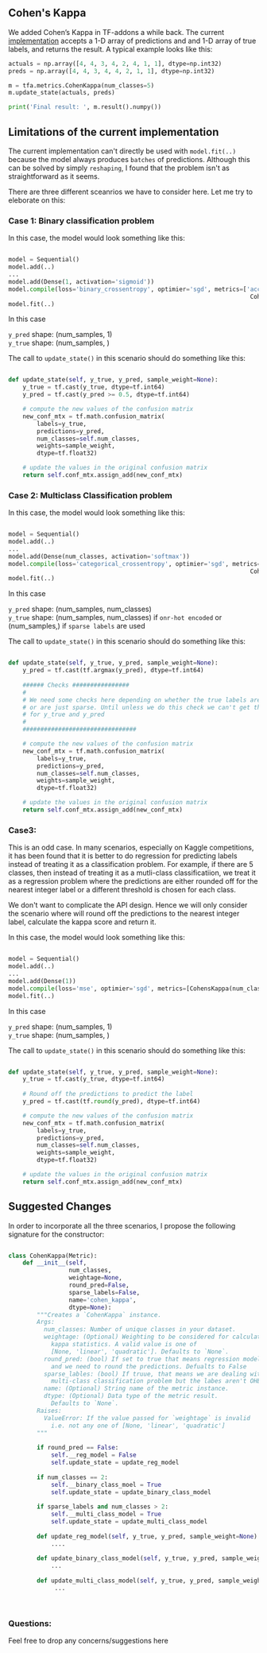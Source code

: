 ## Cohen's Kappa

We added Cohen’s Kappa in TF-addons a while back. The current [implementation](https://github.com/tensorflow/addons/blob/master/tensorflow_addons/metrics/cohens_kappa.py) accepts a 1-D array of predictions and and 1-D array of true labels, and returns the result.  A typical example looks like this:

```python
actuals = np.array([4, 4, 3, 4, 2, 4, 1, 1], dtype=np.int32)
preds = np.array([4, 4, 3, 4, 4, 2, 1, 1], dtype=np.int32)

m = tfa.metrics.CohenKappa(num_classes=5)
m.update_state(actuals, preds)

print('Final result: ', m.result().numpy()) 

```

## Limitations of the current implementation
The current implementation can't directly be used with `model.fit(..)` because the model always produces `batches` of predictions. Although this can be solved by simply `reshaping`, I found that the problem isn't as straightforward as it seems. 

There are three different sceanrios we have to consider here. Let me try to eleborate on this:

### Case 1: Binary classification problem
In this case, the model would look something like this:
```python

model = Sequential()
model.add(..)
...
model.add(Dense(1, activation='sigmoid'))
model.compile(loss='binary_crossentropy', optimier='sgd', metrics=['accuracy', 
                                                                    CohensKappa(num_classes=2)])
model.fit(..)

```
In this case

`y_pred` shape: (num_samples, 1)<br>
`y_true` shape: (num_samples, )<br>

The call to `update_state()` in this scenario should do something like this:<br>
```python

def update_state(self, y_true, y_pred, sample_weight=None):
    y_true = tf.cast(y_true, dtype=tf.int64)
    y_pred = tf.cast(y_pred >= 0.5, dtype=tf.int64)

    # compute the new values of the confusion matrix
    new_conf_mtx = tf.math.confusion_matrix(
        labels=y_true,
        predictions=y_pred,
        num_classes=self.num_classes,
        weights=sample_weight,
        dtype=tf.float32)

    # update the values in the original confusion matrix
    return self.conf_mtx.assign_add(new_conf_mtx)

```

### Case 2: Multiclass Classification problem
In this case, the model would look something like this:
```python

model = Sequential()
model.add(..)
...
model.add(Dense(num_classes, activation='softmax'))
model.compile(loss='categorical_crossentropy', optimier='sgd', metrics=['accuracy', 
                                                                    CohensKappa(num_classes=num_classes)])
model.fit(..)

```
In this case

`y_pred` shape: (num_samples, num_classes)<br>
`y_true` shape: (num_samples, num_classes) if `onr-hot encoded` or (num_samples,) if `sparse labels` are used

The call to `update_state()` in this scenario should do something like this:<br>
```python

def update_state(self, y_true, y_pred, sample_weight=None):
    y_pred = tf.cast(tf.argmax(y_pred), dtype=tf.int64)
    
    ###### Checks ################
    #
    # We need some checks here depending on whether the true labels are one-hote encoded 
    # or are just sparse. Until unless we do this check we can't get the right shape
    # for y_true and y_pred
    #
    ################################

    # compute the new values of the confusion matrix
    new_conf_mtx = tf.math.confusion_matrix(
        labels=y_true,
        predictions=y_pred,
        num_classes=self.num_classes,
        weights=sample_weight,
        dtype=tf.float32)

    # update the values in the original confusion matrix
    return self.conf_mtx.assign_add(new_conf_mtx)

```

### Case3: 
This is an odd case. In many scenarios, especially on Kaggle competitions, it has been found that it is better to do regression for predicting labels instead of treating it as a classification problem. For example, if there are 5 classes, then instead of treating it as a mutli-class classificatiion, we treat it as a regression problem where the predictions are either rounded off for the nearest integer label or a different threshold is chosen for each class. 

We don't want to complicate the API design. Hence we will only consider the scenario where will round off the predictions to the nearest integer label, calculate the kappa score and return it. 

In this case, the model would look something like this:
```python

model = Sequential()
model.add(..)
...
model.add(Dense(1))
model.compile(loss='mse', optimier='sgd', metrics=[CohensKappa(num_classes=num_classes)])
model.fit(..)

```
In this case

`y_pred` shape: (num_samples, 1)<br>
`y_true` shape: (num_samples, )<br>

The call to `update_state()` in this scenario should do something like this:<br>
```python

def update_state(self, y_true, y_pred, sample_weight=None):
    y_true = tf.cast(y_true, dtype=tf.int64)
    
    # Round off the predictions to predict the label
    y_pred = tf.cast(tf.round(y_pred), dtype=tf.int64)

    # compute the new values of the confusion matrix
    new_conf_mtx = tf.math.confusion_matrix(
        labels=y_true,
        predictions=y_pred,
        num_classes=self.num_classes,
        weights=sample_weight,
        dtype=tf.float32)

    # update the values in the original confusion matrix
    return self.conf_mtx.assign_add(new_conf_mtx)

```


## Suggested Changes
In order to incorporate all the three scenarios, I propose the following signature for the constructor:<br>
```python

class CohenKappa(Metric):
    def __init__(self,
                 num_classes,
                 weightage=None,
                 round_pred=False,
                 sparse_labels=False,
                 name='cohen_kappa',
                 dtype=None):
        """Creates a `CohenKappa` instance.
        Args:
          num_classes: Number of unique classes in your dataset.
          weightage: (Optional) Weighting to be considered for calculating
            kappa statistics. A valid value is one of
            [None, 'linear', 'quadratic']. Defaults to `None`.
          round_pred: (bool) If set to true that means regression model is used
            and we need to round the predictions. Defualts to False
          sparse_lables: (bool) If truue, that means we are dealing with a
            multi-class classification problem but the labes aren't OHE
          name: (Optional) String name of the metric instance.
          dtype: (Optional) Data type of the metric result.
            Defaults to `None`.
        Raises:
          ValueError: If the value passed for `weightage` is invalid
            i.e. not any one of [None, 'linear', 'quadratic']
        """
        
        if round_pred == False:
            self.__reg_model = False
            self.update_state = update_reg_model
        
        if num_classes == 2:
            self.__binary_class_moel = True
            self.update_state = update_binary_class_model
            
        if sparse_labels and num_classes > 2:
            self.__multi_class_model = True
            self.update_state = update_multi_class_model
            
        def update_reg_model(self, y_true, y_pred, sample_weight=None):
            ....
            
        def update_binary_class_model(self, y_true, y_pred, sample_weight=None):
            ...
            
        def update_multi_class_model(self, y_true, y_pred, sample_weight=None):
             ...
        
            

```

### Questions:
Feel free to drop any concerns/suggestions here

